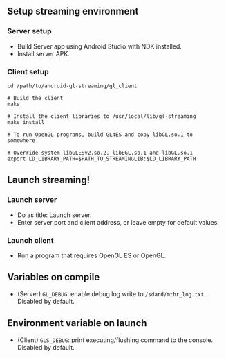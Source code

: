 ## Setup streaming environment
### Server setup
- Build Server app using Android Studio with NDK installed.
- Install server APK.

### Client setup
```
cd /path/to/android-gl-streaming/gl_client

# Build the client
make

# Install the client libraries to /usr/local/lib/gl-streaming
make install

# To run OpenGL programs, build GL4ES and copy libGL.so.1 to somewhere.

# Override system libGLESv2.so.2, libEGL.so.1 and libGL.so.1
export LD_LIBRARY_PATH=$PATH_TO_STREAMINGLIB:$LD_LIBRARY_PATH
```

## Launch streaming!
### Launch server
- Do as title: Launch server.
- Enter server port and client address, or leave empty for default values.

### Launch client
- Run a program that requires OpenGL ES or OpenGL.

## Variables on compile
- (Server) `GL_DEBUG`: enable debug log write to `/sdard/mthr_log.txt`. Disabled by default.

## Environment variable on launch
- (Client) `GLS_DEBUG`: print executing/flushing command to the console. Disabled by default.
